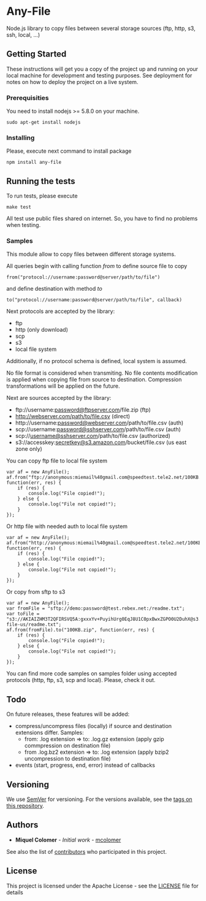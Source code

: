 # Any-File

Node.js library to copy files between several storage sources (ftp, http, s3, ssh, local, ...)

## Getting Started

These instructions will get you a copy of the project up and running on your local machine for development and testing purposes. See deployment for notes on how to deploy the project on a live system.

### Prerequisities

You need to install nodejs >= 5.8.0 on your machine.

```
sudo apt-get install nodejs
```

### Installing

Please, execute next command to install package

```
npm install any-file
```

## Running the tests

To run tests, please execute

```
make test
```

All test use public files shared on internet. So, you have to find no problems when testing.

### Samples

This module allow to copy files between different storage systems.

All queries begin with calling function *from* to define source file to copy

```
from("protocol://username:password@server/path/to/file")
```

and define destination with method *to*

```
to("protocol://username:password@server/path/to/file", callback)
```

Next protocols are accepted by the library:
* ftp
* http (only download)
* scp
* s3 
* local file system

Additionally, if no protocol schema is defined, local system is assumed. 

No file format is considered when transmiting. No file contents modification is applied when copying file from source to destination.
Compression transformations will be applied on the future.

Next are sources accepted by the library:

* ftp://username:password@ftpserver.com/file.zip (ftp)
* http://webserver.com/path/to/file.csv (direct)
* http://username:password@webserver.com/path/to/file.csv (auth)
* scp://username:password@sshserver.com/path/to/file.csv (auth)
* scp://username@sshserver.com/path/to/file.csv (authorized)
* s3://accesskey:secretkey@s3.amazon.com/bucket/file.csv (us east zone only)

You can copy ftp file to local file system
```
var af = new AnyFile();
af.from("ftp://anonymous:miemail%40gmail.com@speedtest.tele2.net/100KB.zip").to("100KB.zip", function(err, res) {
	if (res) {
		console.log("File copied!");
	} else {
		console.log("File not copied!");
	}
});
```

Or http file with needed auth to local file system
```
var af = new AnyFile();
af.from("http://anonymous:miemail%40gmail.com@speedtest.tele2.net/100KB.zip").to("100KB.zip", function(err, res) {
	if (res) {
		console.log("File copied!");
	} else {
		console.log("File not copied!");
	}
});
```

Or copy from sftp to s3 
```
var af = new AnyFile();
var fromFile = "sftp://demo:password@test.rebex.net:/readme.txt";
var toFile = "s3://AKIAIZHM3T2QFIRSVQ5A:gxxxYv+PuyihUrg0EqJ8U1C0pxBwxZGPO0U2DuhX@s3.amazon.com/any-file-us/readme.txt";
af.from(fromFile).to("100KB.zip", function(err, res) {
	if (res) {
		console.log("File copied!");
	} else {
		console.log("File not copied!");
	}
});
```

You can find more code samples on samples folder using accepted protocols (http, ftp, s3, scp and local). Please, check it out.

## Todo

On future releases, these features will be added:
- compress/uncompress files (locally) if source and destination extensions differ. Samples: 
	- from: .log extension => to: .log.gz extension (apply gzip commpression on destination file)
	- from .log.bz2 extension => to: .log extension (apply bzip2 uncompression to destination file)
- events (start, progress, end, error) instead of callbacks

## Versioning

We use [SemVer](http://semver.org/) for versioning. For the versions available, see the [tags on this repository](https://github.com/your/project/tags). 

## Authors

* **Miquel Colomer** - *Initial work* - [mcolomer](https://github.com/mcolomer)

See also the list of [contributors](https://github.com/mcolomer/any-file/contributors) who participated in this project.

## License

This project is licensed under the Apache License - see the [LICENSE](LICENSE) file for details


